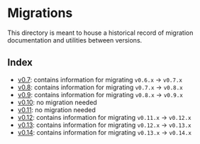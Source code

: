# Migrations

This directory is meant to house a historical record of migration documentation and utilities between versions.

## Index

* [v0.7](migrations/v0.7): contains information for migrating `v0.6.x` -> `v0.7.x`
* [v0.8](migrations/v0.8): contains information for migrating `v0.7.x` -> `v0.8.x`
* [v0.9](migrations/v0.9): contains information for migrating `v0.8.x` -> `v0.9.x`
* [v0.10](migrations/v0.10): no migration needed
* [v0.11](migrations/v0.11): no migration needed
* [v0.12](migrations/v0.12): contains information for migrating `v0.11.x` -> `v0.12.x`
* [v0.13](migrations/v0.13): contains information for migrating `v0.12.x` -> `v0.13.x`
* [v0.14](migrations/v0.14): contains information for migrating `v0.13.x` -> `v0.14.x`
